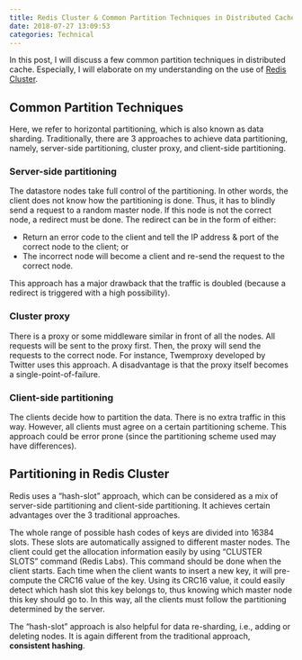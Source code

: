 ```yaml
---
title: Redis Cluster & Common Partition Techniques in Distributed Cache
date: 2018-07-27 13:09:53
categories: Technical
---
```


In this post, I will discuss a few common partition techniques in distributed cache. Especially, I will elaborate on my understanding on the use of [Redis Cluster](https://redis.io/topics/cluster-tutorial).

## Common Partition Techniques

Here, we refer to horizontal partitioning, which is also known as data sharding. Traditionally, there are 3 approaches to achieve data partitioning, namely, server-side partitioning, cluster proxy, and client-side partitioning.

### Server-side partitioning

The datastore nodes take full control of the partitioning. In other words, the client does not know how the partitioning is done. Thus, it has to blindly send a request to a random master node. If this node is not the correct node, a redirect must be done. The redirect can be in the form of either:

- Return an error code to the client and tell the IP address & port of the correct node to the client; or
- The incorrect node will become a client and re-send the request to the correct node.

This approach has a major drawback that the traffic is doubled (because a redirect is triggered with a high possibility).

### Cluster proxy

There is a proxy or some middleware similar in front of all the nodes. All requests will be sent to the proxy first. Then, the proxy will send the requests to the correct node. For instance, Twemproxy developed by Twitter uses this approach. A disadvantage is that the proxy itself becomes a single-point-of-failure.

### Client-side partitioning

The clients decide how to partition the data. There is no extra traffic in this way. However, all clients must agree on a certain partitioning scheme. This approach could be error prone (since the partitioning scheme used may have differences).

## Partitioning in Redis Cluster

Redis uses a “hash-slot” approach, which can be considered as a mix of server-side partitioning and client-side partitioning. It achieves certain advantages over the 3 traditional approaches.

The whole range of possible hash codes of keys are divided into 16384 slots. These slots are automatically assigned to different master nodes. The client could get the allocation information easily by using “CLUSTER SLOTS” command (Redis Labs). This command should be done when the client starts. Each time when the client wants to insert a new key, it will pre-compute the CRC16 value of the key. Using its CRC16 value, it could easily detect which hash slot this key belongs to, thus knowing which master node this key should go to. In this way, all the clients must follow the partitioning determined by the server.

The “hash-slot” approach is also helpful for data re-sharding, i.e., adding or deleting nodes. It is again different from the traditional approach, **consistent hashing**.
